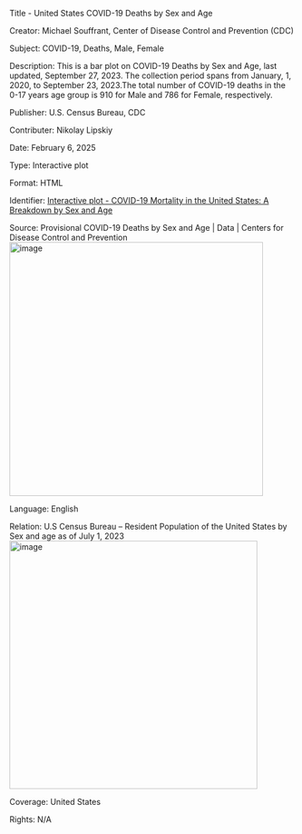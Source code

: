 Title - United States COVID-19 Deaths by Sex and Age

Creator: Michael Souffrant, Center of Disease Control and Prevention (CDC)

Subject: COVID-19, Deaths, Male, Female

Description: This is a bar plot on COVID-19 Deaths by Sex and Age, last updated, September 27, 2023. The collection period spans from January, 1, 2020, to September 23, 2023.The total number of COVID-19 deaths in the 0-17 years age group is 910 for Male and 786 for Female, respectively.

Publisher: U.S. Census Bureau, CDC

Contributer: Nikolay Lipskiy

Date: February 6, 2025

Type: Interactive plot

Format: HTML

Identifier: [Interactive plot - COVID-19 Mortality in the United States: A Breakdown by Sex and Age](https://msouffrant1.github.io/cdc-covid-deaths-plots/)

Source: Provisional COVID-19 Deaths by Sex and Age | Data | Centers for Disease Control and Prevention 
<img width="447" alt="image" src="https://github.com/user-attachments/assets/8573aee5-c61a-4041-973b-51050e989af4" />


Language: English

Relation: U.S Census Bureau – Resident Population of the United States by Sex and age as of July 1, 2023
<img width="437" alt="image" src="https://github.com/user-attachments/assets/4d8c5a92-bca7-40fc-802e-33f1478794a1" />


Coverage: United States

Rights: N/A


